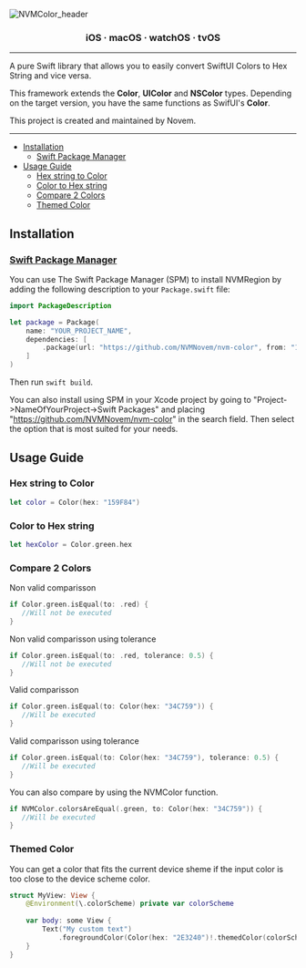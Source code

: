 ![NVMColor_header](https://user-images.githubusercontent.com/44820440/188274308-161fbba7-6b3a-418c-9890-7e370d679336.png)

<h3 align="center">iOS · macOS · watchOS · tvOS</h3>

---

A pure Swift library that allows you to easily convert SwiftUI Colors to Hex String and vice versa.

This framework extends the **Color**, **UIColor** and **NSColor** types.
Depending on the target version, you have the same functions as SwifUI's **Color**.

This project is created and maintained by Novem.

---

- [Installation](#installation)
  - [Swift Package Manager](#swift-package-manager)
- [Usage Guide](#usage-guide)
  - [Hex string to Color](#hex-string-to-color)
  - [Color to Hex string](#color-to-hex-string)
  - [Compare 2 Colors](#compare-2-colors)
  - [Themed Color](#themed-color)

## Installation

### [Swift Package Manager](https://swift.org/package-manager/)

You can use The Swift Package Manager (SPM) to install NVMRegion by adding the following description to your `Package.swift` file:

```swift
import PackageDescription

let package = Package(
    name: "YOUR_PROJECT_NAME",
    dependencies: [
        .package(url: "https://github.com/NVMNovem/nvm-color", from: "1.0.0"),
    ]
)
```
Then run `swift build`. 

You can also install using SPM in your Xcode project by going to 
"Project->NameOfYourProject->Swift Packages" and placing "https://github.com/NVMNovem/nvm-color" in the 
search field. Then select the option that is most suited for your needs.


## Usage Guide

### Hex string to Color
```swift
let color = Color(hex: "159F84")
```

### Color to Hex string
```swift
let hexColor = Color.green.hex
```

### Compare 2 Colors

Non valid comparisson
```swift
if Color.green.isEqual(to: .red) {
   //Will not be executed
}
```

Non valid comparisson using tolerance
```swift
if Color.green.isEqual(to: .red, tolerance: 0.5) {
   //Will not be executed
}
```

Valid comparisson
```swift
if Color.green.isEqual(to: Color(hex: "34C759")) {
   //Will be executed
}
```

Valid comparisson using tolerance
```swift
if Color.green.isEqual(to: Color(hex: "34C759"), tolerance: 0.5) {
   //Will be executed
}
```

You can also compare by using the NVMColor function.
```swift
if NVMColor.colorsAreEqual(.green, to: Color(hex: "34C759")) {
   //Will be executed
}
```

### Themed Color

You can get a color that fits the current device sheme if the input color is too close to the device scheme color.
```swift
struct MyView: View {
    @Environment(\.colorScheme) private var colorScheme
    
    var body: some View {
        Text("My custom text")
            .foregroundColor(Color(hex: "2E3240")!.themedColor(colorScheme))
    }
}
```
